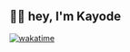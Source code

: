 ## 👋🏾 hey, I'm Kayode

[![wakatime](https://wakatime.com/badge/user/cd5e881a-f44a-4a14-a885-2d4b96c07dc0.svg)](https://wakatime.com/@cd5e881a-f44a-4a14-a885-2d4b96c07dc0)
